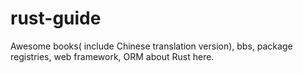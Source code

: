 # rust-guide
Awesome books( include Chinese translation version), bbs, package registries, web framework, ORM about Rust here.
